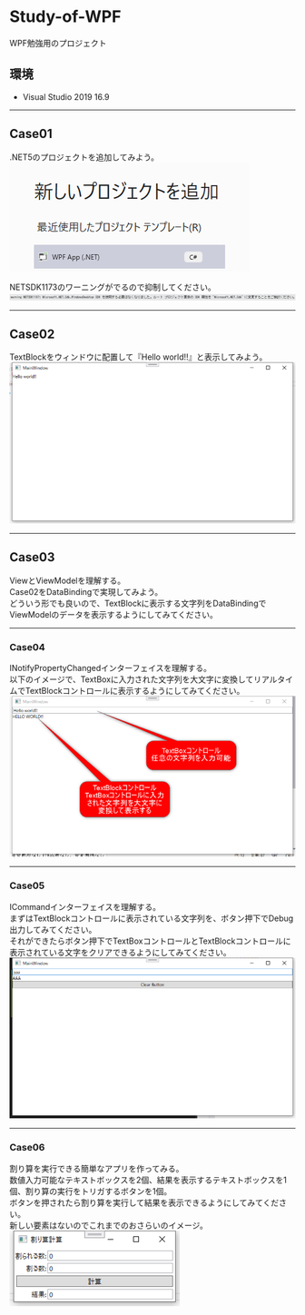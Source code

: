 # Study-of-WPF
WPF勉強用のプロジェクト

## 環境
- Visual Studio 2019 16.9

---
## Case01
.NET5のプロジェクトを追加してみよう。  
![](./res/README/2020-11-14-10-20-59.png)  

NETSDK1173のワーニングがでるので抑制してください。  
![](./res/README/2020-11-14-10-24-12.png)

---
## Case02
TextBlockをウィンドウに配置して『Hello world!!』と表示してみよう。  
![](./res/README/2020-11-14-10-27-20.png)

---
## Case03
ViewとViewModelを理解する。  
Case02をDataBindingで実現してみよう。  
どういう形でも良いので、TextBlockに表示する文字列をDataBindingでViewModelのデータを表示するようにしてみてください。   

---
### Case04
INotifyPropertyChangedインターフェイスを理解する。  
以下のイメージで、TextBoxに入力された文字列を大文字に変換してリアルタイムでTextBlockコントロールに表示するようにしてみてください。
![](./res/README/2020-11-14-11-28-53.png)

---
### Case05
ICommandインターフェイスを理解する。  
まずはTextBlockコントロールに表示されている文字列を、ボタン押下でDebug出力してみてください。  
それができたらボタン押下でTextBoxコントロールとTextBlockコントロールに表示されている文字をクリアできるようにしてみてください。  
![](./res/README/2020-11-16-17-30-56.png)

---
### Case06
割り算を実行できる簡単なアプリを作ってみる。  
数値入力可能なテキストボックスを2個、結果を表示するテキストボックスを1個、割り算の実行をトリガするボタンを1個。  
ボタンを押されたら割り算を実行して結果を表示できるようにしてみてください。  
新しい要素はないのでこれまでのおさらいのイメージ。  
![](./res/README/2020-12-05-10-20-40.png)


